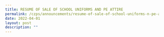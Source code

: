 ```yaml
---
title: RESUME OF SALE OF SCHOOL UNIFORMS AND PE ATTIRE
permalink: /czps/announcements/resume-of-sale-of-school-uniforms-n-pe-attire/
date: 2022-04-01
layout: post
description: ""
---
```

